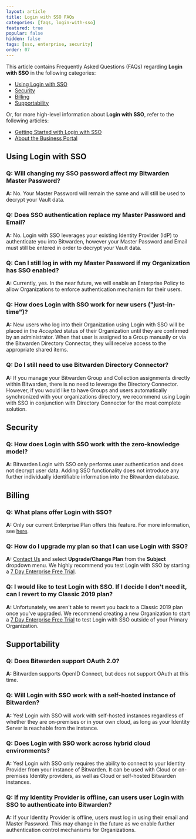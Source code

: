 ```yaml
---
layout: article
title: Login with SSO FAQs
categories: [faqs, login-with-sso]
featured: true
popular: false
hidden: false
tags: [sso, enterprise, security]
order: 07
---
```

This article contains Frequently Asked Questions (FAQs) regarding **Login with SSO** in the following categories:

- [Using Login with SSO](#using-login-with-sso)
- [Security](#security)
- [Billing](#billing)
- [Supportability](#supportability)

Or, for more high-level information about **Login with SSO**, refer to the following articles:
- [Getting Started with Login with SSO](https://bitwarden.com/help/article/getting-started-with-sso/)
- [About the Business Portal](https://bitwarden.com/help/article/about-business-portal/)

## Using Login with SSO

### Q: Will changing my SSO password affect my Bitwarden Master Password?

  **A:** No. Your Master Password will remain the same and will still be used to decrypt your Vault data.

### Q: Does SSO authentication replace my Master Password and Email?

  **A:** No. Login with SSO leverages your existing Identity Provider (IdP) to authenticate you into Bitwarden, however your Master Password and Email must still be entered in order to decrypt your Vault data.

### Q: Can I still log in with my Master Password if my Organization has SSO enabled?

  **A:** Currently, yes. In the near future, we will enable an Enterprise Policy to allow Organizations to enforce authentication mechanism for their users.

### Q: How does Login with SSO work for new users ("just-in-time")?

  **A:** New users who log into their Organization using Login with SSO will be placed in the *Accepted* status of their Organization until they are confirmed by an administrator. When that user is assigned to a Group manually or via the Bitwarden Directory Connector, they will receive access to the appropriate shared items.

### Q: Do I still need to use Bitwarden Directory Connector?

  **A:** If you manage your Bitwarden Group and Collection assignments directly within Bitwarden, there is no need to leverage the Directory Connector. However, if you would like to have Groups and users automatically synchronized with your organizations directory, we recommend using Login with SSO in conjunction with Directory Connector for the most complete solution.

## Security

### Q: How does Login with SSO work with the zero-knowledge model?

  **A:** Bitwarden Login with SSO only performs user authentication and does not decrypt user data. Adding SSO functionality does not introduce any further individually identifiable information into the Bitwarden database.

## Billing

### Q: What plans offer Login with SSO?

**A:** Only our current Enterprise Plan offers this feature. For more information, see [here](https://bitwarden.com/help/article/2020-plan-updates/).

### Q: How do I upgrade my plan so that I can use Login with SSO?

**A:** [Contact Us](https://bitwarden.com/contact/) and select **Upgrade/Change Plan** from the **Subject** dropdown menu. We highly recommend you test Login with SSO by starting a [7 Day Enterprise Free Trial](https://bitwarden.com/help/article/enterprise-free-trial).

### Q: I would like to test Login with SSO. If I decide I don't need it, can I revert to my Classic 2019 plan?

**A:** Unfortunately, we aren't able to revert you back to a Classic 2019 plan once you've upgraded. We recommend creating a new Organization to start a [7 Day Enterprise Free Trial](https://bitwarden.com/help/article/enterprise-free-trial/) to test Login with SSO outside of your Primary Organization.

## Supportability

### Q: Does Bitwarden support OAuth 2.0?

**A:** Bitwarden supports OpenID Connect, but does not support OAuth at this time.

### Q: Will Login with SSO work with a self-hosted instance of Bitwarden?

**A:** Yes! Login with SSO will work with self-hosted instances regardless of whether they are on-premises or in your own cloud, as long as your Identity Server is reachable from the instance.

### Q: Does Login with SSO work across hybrid cloud environments?

**A:** Yes! Login with SSO only requires the ability to connect to your Identity Provider from your instance of Bitwarden. It can be used with Cloud or on-premises Identity providers, as well as Cloud or self-hosted Bitwarden instances.

### Q: If my Identity Provider is offline, can users user Login with SSO to authenticate into Bitwarden?

**A:** If your Identity Provider is offline, users must log in using their email and Master Password. This may change in the future as we enable further authentication control mechanisms for Organizations.
